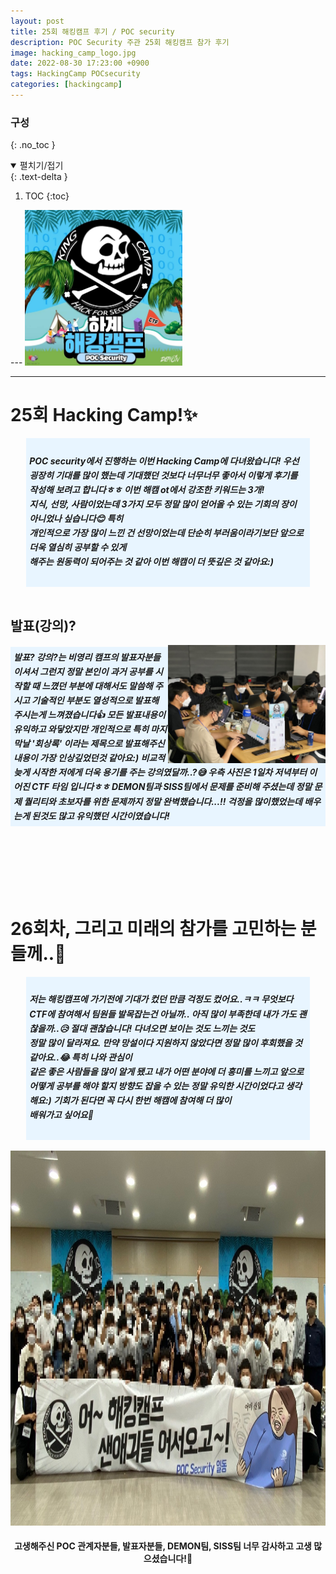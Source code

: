 ```yaml
---
layout: post
title: 25회 해킹캠프 후기 / POC security
description: POC Security 주관 25회 해킹캠프 참가 후기
image: hacking_camp_logo.jpg
date: 2022-08-30 17:23:00 +0900
tags: HackingCamp POCsecurity
categories: [hackingcamp]
---
```

### **구성**
{: .no_toc }
<details open markdown="block">
 <summary>펼치기/접기</summary>
 {: .text-delta }

1. TOC
{:toc}
</details>
---
<head>
<style>
    h5 {
        line-height : 165%; 
    }
</style>
</head>

<img src = "/images/hacking_camp_logo.jpg" width="50%" height="50%">

---

# **25회 Hacking Camp!**✨
<div style="margin-left:5%;margin-right:5%;background-color:#E8F5FF;padding:5px">
<h5>POC security에서 진행하는 이번 Hacking Camp에 다녀왔습니다! 우선 굉장히 기대를 많이 했는데 기대했던 것보다 너무너무 좋아서 이렇게 후기를 작성해 보려고 합니다ㅎㅎ
이번 해캠 ot에서 강조한 키워드는 3개!<br>지식, 선망, 사람이었는데 3가지 모두 정말 많이 얻어올 수 있는 기회의 장이 아니었나 싶습니다😊 특히<br>개인적으로 가장 많이 느낀 건 선망이었는데 단순히 부러움이라기보단 앞으로 더욱 열심히 공부할 수 있게 <br>해주는 원동력이 되어주는 것 같아 이번 해캠이 더 뜻깊은 것 같아요:)
</h5></div>
<br>

## **발표(강의)?**
<img align="right" src = "/images/ctf.jpg" width="50%" height="50%">
<h5 style="background-color:#E8F5FF;padding:5px;">발표? 강의?는 비영리 캠프의 발표자분들이셔서 그런지 정말 본인이 과거 공부를 시작할 때 느꼈던 부분에 대해서도 말씀해 주시고 기술적인 부분도 열성적으로 발표해 주시는게 느껴졌습니다👍 모든 발표내용이 유익하고 와닿았지만 개인적으로 특히 마지막날 <b>'회상록'</b> 이라는 제목으로 발표해주신 내용이 가장 인상깊었던것 같아요:) 비교적 늦게 시작한 저에게 더욱 용기를 주는 강의였달까..?😅 우측 사진은 1일차 저녁부터 이어진 CTF 타임 입니다ㅎㅎ <b>DEMON</b>팀과 <b>SISS</b>팀에서 문제를 준비해 주셨는데 정말 문제 퀄리티와 초보자를 위한 문제까지 정말 <b>완벽</b>했습니다...!! 걱정을 많이했었는데 배우는게 된것도 많고 유익했던 시간이였습니다!
</h5>



<div style="width:100%"><h5>&nbsp;&nbsp;&nbsp;&nbsp;&nbsp;&nbsp;</h5> 
</div>

<div style="margin-left:5%;margin-right:5%;padding:5px">
<h5> 
</h5>
</div>

# **26회차, 그리고 미래의 참가를 고민하는 분들께..**🧐
<div style="margin-left:5%;margin-right:5%;background-color:#E8F5FF;padding:5px">
<h5>저는 해킹캠프에 가기전에 기대가 컸던 만큼 걱정도 컸어요..ㅋㅋ 무엇보다 CTF에 참여해서 팀원들 발목잡는건 아닐까.. 아직 많이 부족한데 내가 가도 괜찮을까..😥 <b>절대 괜찮습니다!</b> 다녀오면 보이는 것도 느끼는 것도 <br>정말 많이 달라져요. 만약 망설이다 지원하지 않았다면 정말 많이 후회했을 것 같아요..😂 특히 나와 관심이 <br>같은 좋은 사람들을 많이 알게 됐고 내가 어떤 분야에 더 흥미를 느끼고 앞으로 어떻게 공부를 해야 할지 방향도 잡을 수 있는 정말 유익한 시간이었다고 생각해요:) 기회가 된다면 꼭 다시 한번 해캠에 참여해 더 많이 <br>배워가고 싶어요🙏
</h5>
</div>
<br>
<img src = "/images/group_photo.jpg" width="900px" height="600px">
<h4 align="center"><b>고생해주신 POC 관계자분들, 발표자분들, DEMON팀, SISS팀 너무 감사하고 고생 많으셨습니다!</b>🎊</h4>
<br>